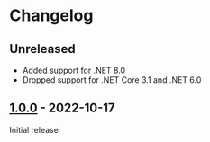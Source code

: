 # Changelog

## Unreleased

- Added support for .NET 8.0
- Dropped support for .NET Core 3.1 and .NET 6.0

## [1.0.0](https://github.com/xt0rted/dotnet-startup-projects/releases/tag/v1.0.0) - 2022-10-17

Initial release
